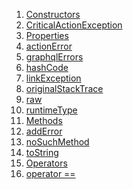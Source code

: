 1.  [Constructors](./CriticalActionException-class#constructors.md)
2.  [CriticalActionException](./CriticalActionException/CriticalActionException.md)
3.  [Properties](./CriticalActionException-class#instance-properties.md)
4.  [actionError](./CriticalActionException/actionError.md)
5.  [graphqlErrors](https://pub.dev/documentation/graphql/5.2.0-beta.9/graphql/OperationException/graphqlErrors.html)
6.  [hashCode](https://api.flutter.dev/flutter/dart-core/Object/hashCode.html)
7.  [linkException](https://pub.dev/documentation/graphql/5.2.0-beta.9/graphql/OperationException/linkException.html)
8.  [originalStackTrace](https://pub.dev/documentation/graphql/5.2.0-beta.9/graphql/OperationException/originalStackTrace.html)
9.  [raw](https://pub.dev/documentation/graphql/5.2.0-beta.9/graphql/OperationException/raw.html)
10. [runtimeType](https://api.flutter.dev/flutter/dart-core/Object/runtimeType.html)
11. [Methods](./CriticalActionException-class#instance-methods.md)
12. [addError](https://pub.dev/documentation/graphql/5.2.0-beta.9/graphql/OperationException/addError.html)
13. [noSuchMethod](https://api.flutter.dev/flutter/dart-core/Object/noSuchMethod.html)
14. [toString](./CriticalActionException/toString.md)
15. [Operators](./CriticalActionException-class#operators.md)
16. [operator
    ==](https://api.flutter.dev/flutter/dart-core/Object/operator_equals.html)
